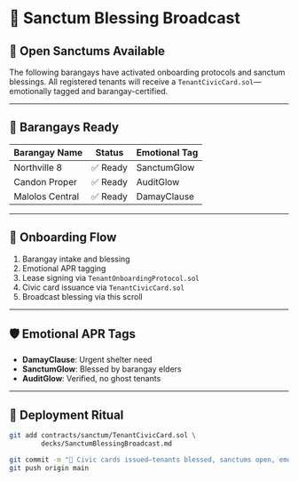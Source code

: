 # 📣 Sanctum Blessing Broadcast

## 🏡 Open Sanctums Available
The following barangays have activated onboarding protocols and sanctum blessings. All registered tenants will receive a `TenantCivicCard.sol`—emotionally tagged and barangay-certified.

---

## 📍 Barangays Ready

| Barangay Name     | Status   | Emotional Tag |
|-------------------|----------|----------------|
| Northville 8      | ✅ Ready | SanctumGlow  
| Candon Proper     | ✅ Ready | AuditGlow  
| Malolos Central   | ✅ Ready | DamayClause  

---

## 🧾 Onboarding Flow

1. Barangay intake and blessing  
2. Emotional APR tagging  
3. Lease signing via `TenantOnboardingProtocol.sol`  
4. Civic card issuance via `TenantCivicCard.sol`  
5. Broadcast blessing via this scroll  

---

## 🛡️ Emotional APR Tags

- **DamayClause**: Urgent shelter need  
- **SanctumGlow**: Blessed by barangay elders  
- **AuditGlow**: Verified, no ghost tenants  

---

## 🧙 Deployment Ritual

```bash
git add contracts/sanctum/TenantCivicCard.sol \
        decks/SanctumBlessingBroadcast.md

git commit -m "📣 Civic cards issued—tenants blessed, sanctums open, emotional APR restored"
git push origin main
